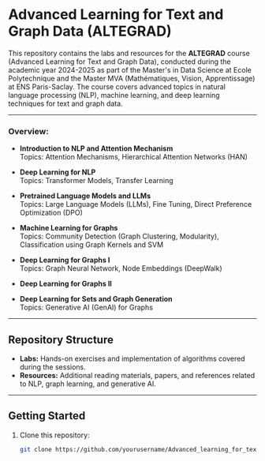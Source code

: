 # Advanced Learning for Text and Graph Data (ALTEGRAD)

This repository contains the labs and resources for the **ALTEGRAD** course (Advanced Learning for Text and Graph Data), conducted during the academic year 2024-2025 as part of the Master's in Data Science at Ecole Polytechnique and the Master MVA (Mathématiques, Vision, Apprentissage) at ENS Paris-Saclay. The course covers advanced topics in natural language processing (NLP), machine learning, and deep learning techniques for text and graph data.

---

### Overview:
- **Introduction to NLP and Attention Mechanism**  
  Topics: Attention Mechanisms, Hierarchical Attention Networks (HAN)  

- **Deep Learning for NLP**  
  Topics: Transformer Models, Transfer Learning  

- **Pretrained Language Models and LLMs**  
  Topics: Large Language Models (LLMs), Fine Tuning, Direct Preference Optimization (DPO)

- **Machine Learning for Graphs**  
  Topics: Community Detection (Graph Clustering, Modularity), Classification using Graph Kernels and SVM

- **Deep Learning for Graphs I**  
  Topics: Graph Neural Network, Node Embeddings (DeepWalk)

- **Deep Learning for Graphs II**  

- **Deep Learning for Sets and Graph Generation**  
  Topics: Generative AI (GenAI) for Graphs  

---

## Repository Structure

- **Labs:** Hands-on exercises and implementation of algorithms covered during the sessions.  
- **Resources:** Additional reading materials, papers, and references related to NLP, graph learning, and generative AI.  

---

## Getting Started

1. Clone this repository:
   ```bash
   git clone https://github.com/yourusername/Advanced_learning_for_text_and_graph_data_ALTEGRAD.git
